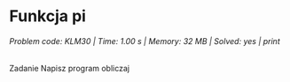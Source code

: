 # Funkcja pi
###### Problem code: KLM30 \| Time: 1.00 s \| Memory: 32 MB \| Solved: yes \| print

Zadanie
Napisz program obliczaj
